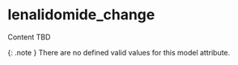 # lenalidomide_change
Content TBD


{: .note }
There are no defined valid values for this model attribute.
